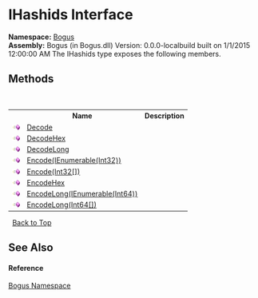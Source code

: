 # IHashids Interface
 

**Namespace:**&nbsp;<a href="N_Bogus">Bogus</a><br />**Assembly:**&nbsp;Bogus (in Bogus.dll) Version: 0.0.0-localbuild built on 1/1/2015 12:00:00 AM
The IHashids type exposes the following members.


## Methods
&nbsp;<table><tr><th></th><th>Name</th><th>Description</th></tr><tr><td>![Public method](media/pubmethod.gif "Public method")</td><td><a href="M_Bogus_IHashids_Decode">Decode</a></td><td /></tr><tr><td>![Public method](media/pubmethod.gif "Public method")</td><td><a href="M_Bogus_IHashids_DecodeHex">DecodeHex</a></td><td /></tr><tr><td>![Public method](media/pubmethod.gif "Public method")</td><td><a href="M_Bogus_IHashids_DecodeLong">DecodeLong</a></td><td /></tr><tr><td>![Public method](media/pubmethod.gif "Public method")</td><td><a href="M_Bogus_IHashids_Encode">Encode(IEnumerable(Int32))</a></td><td /></tr><tr><td>![Public method](media/pubmethod.gif "Public method")</td><td><a href="M_Bogus_IHashids_Encode_1">Encode(Int32[])</a></td><td /></tr><tr><td>![Public method](media/pubmethod.gif "Public method")</td><td><a href="M_Bogus_IHashids_EncodeHex">EncodeHex</a></td><td /></tr><tr><td>![Public method](media/pubmethod.gif "Public method")</td><td><a href="M_Bogus_IHashids_EncodeLong">EncodeLong(IEnumerable(Int64))</a></td><td /></tr><tr><td>![Public method](media/pubmethod.gif "Public method")</td><td><a href="M_Bogus_IHashids_EncodeLong_1">EncodeLong(Int64[])</a></td><td /></tr></table>&nbsp;
<a href="#ihashids-interface">Back to Top</a>

## See Also


#### Reference
<a href="N_Bogus">Bogus Namespace</a><br />